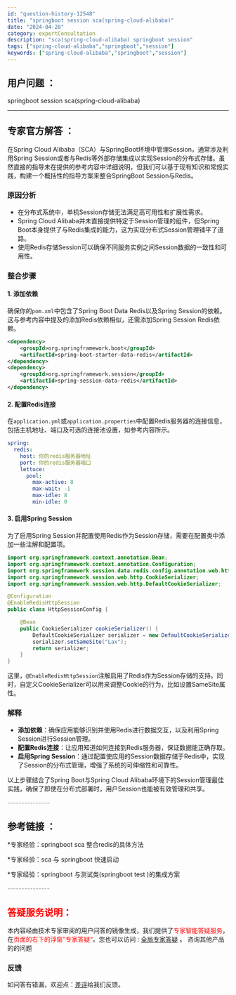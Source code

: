 ```yaml
---
id: "question-history-12548"
title: "springboot session sca(spring-cloud-alibaba)"
date: "2024-04-28"
category: expertConsultation
description: "sca(spring-cloud-alibaba) springboot session"
tags: ["spring-cloud-alibaba","springboot","session"]
keywords: ["spring-cloud-alibaba","springboot","session"]
---
```


## 用户问题 ： 
 springboot session sca(spring-cloud-alibaba) 

---------------
## 专家官方解答 ：

在Spring Cloud Alibaba（SCA）与SpringBoot环境中管理Session，通常涉及利用Spring Session或者与Redis等外部存储集成以实现Session的分布式存储。虽然直接的指导未在提供的参考内容中详细说明，但我们可以基于现有知识和常规实践，构建一个概括性的指导方案来整合SpringBoot Session与Redis。

### 原因分析
- 在分布式系统中，单机Session存储无法满足高可用性和扩展性需求。
- Spring Cloud Alibaba并未直接提供特定于Session管理的组件，但Spring Boot本身提供了与Redis集成的能力，这为实现分布式Session管理铺平了道路。
- 使用Redis存储Session可以确保不同服务实例之间Session数据的一致性和可用性。

### 整合步骤
#### 1. 添加依赖
确保你的`pom.xml`中包含了Spring Boot Data Redis以及Spring Session的依赖。这与参考内容中提及的添加Redis依赖相似，还需添加Spring Session Redis依赖。
```xml
<dependency>
    <groupId>org.springframework.boot</groupId>
    <artifactId>spring-boot-starter-data-redis</artifactId>
</dependency>
<dependency>
    <groupId>org.springframework.session</groupId>
    <artifactId>spring-session-data-redis</artifactId>
</dependency>
```

#### 2. 配置Redis连接
在`application.yml`或`application.properties`中配置Redis服务器的连接信息，包括主机地址、端口及可选的连接池设置，如参考内容所示。

```yaml
spring:
  redis:
    host: 你的redis服务器地址
    port: 你的redis服务器端口
    lettuce:
      pool:
        max-active: 8
        max-wait: -1
        max-idle: 8
        min-idle: 0
```

#### 3. 启用Spring Session
为了启用Spring Session并配置使用Redis作为Session存储，需要在配置类中添加一些注解和配置项。

```java
import org.springframework.context.annotation.Bean;
import org.springframework.context.annotation.Configuration;
import org.springframework.session.data.redis.config.annotation.web.http.EnableRedisHttpSession;
import org.springframework.session.web.http.CookieSerializer;
import org.springframework.session.web.http.DefaultCookieSerializer;

@Configuration
@EnableRedisHttpSession
public class HttpSessionConfig {

    @Bean
    public CookieSerializer cookieSerializer() {
        DefaultCookieSerializer serializer = new DefaultCookieSerializer();
        serializer.setSameSite("Lax");
        return serializer;
    }
}
```
这里，`@EnableRedisHttpSession`注解启用了Redis作为Session存储的支持。同时，自定义CookieSerializer可以用来调整Cookie的行为，比如设置SameSite属性。

### 解释
- **添加依赖**：确保应用能够识别并使用Redis进行数据交互，以及利用Spring Session进行Session管理。
- **配置Redis连接**：让应用知道如何连接到Redis服务器，保证数据能正确存取。
- **启用Spring Session**：通过配置使应用的Session数据存储于Redis中，实现了Session的分布式管理，增强了系统的可伸缩性和可靠性。

以上步骤结合了Spring Boot与Spring Cloud Alibaba环境下的Session管理最佳实践，确保了即使在分布式部署时，用户Session也能被有效管理和共享。


<font color="#949494">---------------</font> 


## 参考链接 ：

*专家经验：springboot sca 整合redis的具体方法 
 
 *专家经验：sca 与 springboot 快速启动 
 
 *专家经验：springboot 与测试类(springboot test )的集成方案 


 <font color="#949494">---------------</font> 
 


## <font color="#FF0000">答疑服务说明：</font> 

本内容经由技术专家审阅的用户问答的镜像生成，我们提供了<font color="#FF0000">专家智能答疑服务</font>，在<font color="#FF0000">页面的右下的浮窗”专家答疑“</font>。您也可以访问 : [全局专家答疑](https://opensource.alibaba.com/chatBot) 。 咨询其他产品的的问题

### 反馈
如问答有错漏，欢迎点：[差评](https://ai.nacos.io/user/feedbackByEnhancerGradePOJOID?enhancerGradePOJOId=12641)给我们反馈。
